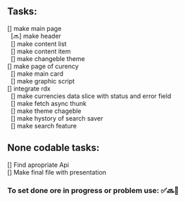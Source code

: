 ## Tasks:
[] make main page </br>
  &nbsp; [🔜] make header </br>
  &nbsp; [] make content list </br>
  &nbsp; [] make content item </br>
  &nbsp; [] make changeble theme </br>
[] make page of curency </br>
  &nbsp; [] make main card </br>
  &nbsp; [] make graphic script </br>
[] integrate rdx </br>
  &nbsp; [] make currencies data slice with status and error field </br>
  &nbsp; [] make fetch async thunk </br>
  &nbsp; [] make theme chageble </br>
  &nbsp; [] make hystory of search saver </br>
  &nbsp; [] make search feature </br>

## None codable tasks:
[] Find apropriate Api </br>
[] Make final file with presentation </br>

### To set done ore in progress or problem use: ✅🔜🛑

